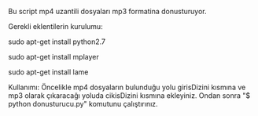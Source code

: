 Bu script mp4 uzantili dosyaları mp3 formatina donusturuyor.

Gerekli eklentilerin kurulumu:

sudo apt-get install python2.7

sudo apt-get install mplayer

sudo apt-get install lame

Kullanımı:
  Öncelikle mp4 dosyaların bulunduğu yolu girisDizini kısmına ve mp3 olarak çıkaracağı yoluda cikisDizini kısmına ekleyiniz. Ondan sonra "$ python donusturucu.py" komutunu çalıştırınız.
  
